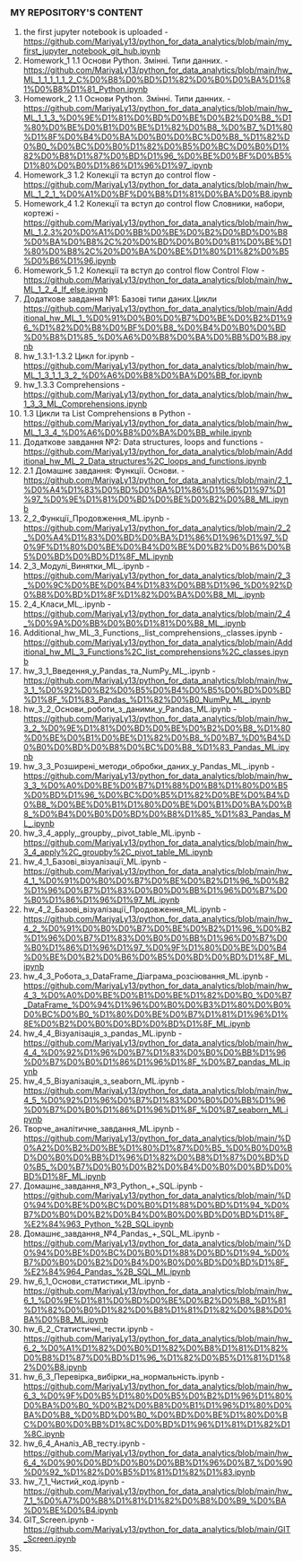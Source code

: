 ### MY REPOSITORY'S CONTENT
1. the first jupyter notebook is uploaded - https://github.com/MariyaLy13/python_for_data_analytics/blob/main/my_first_jupyter_notebook_git_hub.ipynb
2. Homework_1 1.1 Основи Python. Змінні. Типи данних. - https://github.com/MariyaLy13/python_for_data_analytics/blob/main/hw_ML_1_1_1_1_1_2_C%D0%B8%D0%BD%D1%82%D0%B0%D0%BA%D1%81%D0%B8%D1%81_Python.ipynb
3. Homework_2 1.1 Основи Python. Змінні. Типи данних. -https://github.com/MariyaLy13/python_for_data_analytics/blob/main/hw_ML_1_1_3_%D0%9E%D1%81%D0%BD%D0%BE%D0%B2%D0%B8_%D1%80%D0%BE%D0%B1%D0%BE%D1%82%D0%B8_%D0%B7_%D1%80%D1%8F%D0%B4%D0%BA%D0%B0%D0%BC%D0%B8_%D1%82%D0%B0_%D0%BC%D0%B0%D1%82%D0%B5%D0%BC%D0%B0%D1%82%D0%B8%D1%87%D0%BD%D1%96_%D0%BE%D0%BF%D0%B5%D1%80%D0%B0%D1%86%D1%96%D1%97_.ipynb
4. Homework_3 1.2 Колекції та вступ до control flow - https://github.com/MariyaLy13/python_for_data_analytics/blob/main/hw_ML_1_2_1_%D0%A1%D0%BF%D0%B8%D1%81%D0%BA%D0%B8.ipynb
5. Homework_4 1.2 Колекції та вступ до control flow Словники, набори, кортежі -https://github.com/MariyaLy13/python_for_data_analytics/blob/main/hw_ML_1.2.3%20%D0%A1%D0%BB%D0%BE%D0%B2%D0%BD%D0%B8%D0%BA%D0%B8%2C%20%D0%BD%D0%B0%D0%B1%D0%BE%D1%80%D0%B8%2C%20%D0%BA%D0%BE%D1%80%D1%82%D0%B5%D0%B6%D1%96.ipynb
6. Homework_5 1.2 Колекції та вступ до control flow Control Flow - https://github.com/MariyaLy13/python_for_data_analytics/blob/main/hw_ML_1_2_4_If_else.ipynb
7. Додаткове завдання №1: Базові типи даних.Цикли https://github.com/MariyaLy13/python_for_data_analytics/blob/main/Additional_hw_ML_1_%D0%91%D0%B0%D0%B7%D0%BE%D0%B2%D1%96_%D1%82%D0%B8%D0%BF%D0%B8_%D0%B4%D0%B0%D0%BD%D0%B8%D1%85_%D0%A6%D0%B8%D0%BA%D0%BB%D0%B8.ipynb
8. hw_1.3.1-1.3.2 Цикл for.ipynb - https://github.com/MariyaLy13/python_for_data_analytics/blob/main/hw_ML_1_3_1_1_3_2_%D0%A6%D0%B8%D0%BA%D0%BB_for.ipynb
9. hw_1.3.3 Comprehensions - https://github.com/MariyaLy13/python_for_data_analytics/blob/main/hw_1_3_3_ML_Comprehensions.ipynb
10. 1.3 Цикли та List Comprehensions в Python - https://github.com/MariyaLy13/python_for_data_analytics/blob/main/hw_ML_1_3_4_%D0%A6%D0%B8%D0%BA%D0%BB_while.ipynb
11. Додаткове завдання №2: Data structures, loops and functions - https://github.com/MariyaLy13/python_for_data_analytics/blob/main/Additional_hw_ML_2_Data_structures%2C_loops_and_functions.ipynb
12. 2.1 Домашнє завдання: Функції. Основи. - https://github.com/MariyaLy13/python_for_data_analytics/blob/main/2_1_%D0%A4%D1%83%D0%BD%D0%BA%D1%86%D1%96%D1%97%D1%97_%D0%9E%D1%81%D0%BD%D0%BE%D0%B2%D0%B8_ML.ipynb
13. 2_2_Функції_Продовження_ML.ipynb - https://github.com/MariyaLy13/python_for_data_analytics/blob/main/2_2_%D0%A4%D1%83%D0%BD%D0%BA%D1%86%D1%96%D1%97_%D0%9F%D1%80%D0%BE%D0%B4%D0%BE%D0%B2%D0%B6%D0%B5%D0%BD%D0%BD%D1%8F_ML.ipynb
14. 2_3_Модулі_Винятки_ML_.ipynb - https://github.com/MariyaLy13/python_for_data_analytics/blob/main/2_3_%D0%9C%D0%BE%D0%B4%D1%83%D0%BB%D1%96_%D0%92%D0%B8%D0%BD%D1%8F%D1%82%D0%BA%D0%B8_ML_.ipynb
15. 2_4_Класи_ML_.ipynb - https://github.com/MariyaLy13/python_for_data_analytics/blob/main/2_4_%D0%9A%D0%BB%D0%B0%D1%81%D0%B8_ML_.ipynb
16. Additional_hw_ML_3_Functions,_list_comprehensions,_classes.ipynb - https://github.com/MariyaLy13/python_for_data_analytics/blob/main/Additional_hw_ML_3_Functions%2C_list_comprehensions%2C_classes.ipynb
17. hw_3_1_Введення_у_Pandas_та_NumPy_ML_.ipynb - https://github.com/MariyaLy13/python_for_data_analytics/blob/main/hw_3_1_%D0%92%D0%B2%D0%B5%D0%B4%D0%B5%D0%BD%D0%BD%D1%8F_%D1%83_Pandas_%D1%82%D0%B0_NumPy_ML_.ipynb
18. hw_3_2_Основи_роботи_з_даними_у_Pandas_ML.ipynb - https://github.com/MariyaLy13/python_for_data_analytics/blob/main/hw_3_2_%D0%9E%D1%81%D0%BD%D0%BE%D0%B2%D0%B8_%D1%80%D0%BE%D0%B1%D0%BE%D1%82%D0%B8_%D0%B7_%D0%B4%D0%B0%D0%BD%D0%B8%D0%BC%D0%B8_%D1%83_Pandas_ML.ipynb
19. hw_3_3_Розширені_методи_обробки_даних_у_Pandas_ML_.ipynb - https://github.com/MariyaLy13/python_for_data_analytics/blob/main/hw_3_3_%D0%A0%D0%BE%D0%B7%D1%88%D0%B8%D1%80%D0%B5%D0%BD%D1%96_%D0%BC%D0%B5%D1%82%D0%BE%D0%B4%D0%B8_%D0%BE%D0%B1%D1%80%D0%BE%D0%B1%D0%BA%D0%B8_%D0%B4%D0%B0%D0%BD%D0%B8%D1%85_%D1%83_Pandas_ML_.ipynb
20. hw_3_4_apply,_groupby,_pivot_table_ML.ipynb - https://github.com/MariyaLy13/python_for_data_analytics/blob/main/hw_3_4_apply%2C_groupby%2C_pivot_table_ML.ipynb
21. hw_4_1_Базові_візуалізації_ML.ipynb - https://github.com/MariyaLy13/python_for_data_analytics/blob/main/hw_4_1_%D0%91%D0%B0%D0%B7%D0%BE%D0%B2%D1%96_%D0%B2%D1%96%D0%B7%D1%83%D0%B0%D0%BB%D1%96%D0%B7%D0%B0%D1%86%D1%96%D1%97_ML.ipynb
22. hw_4_2_Базові_візуалізації_Продовження_ML.ipynb - https://github.com/MariyaLy13/python_for_data_analytics/blob/main/hw_4_2_%D0%91%D0%B0%D0%B7%D0%BE%D0%B2%D1%96_%D0%B2%D1%96%D0%B7%D1%83%D0%B0%D0%BB%D1%96%D0%B7%D0%B0%D1%86%D1%96%D1%97_%D0%9F%D1%80%D0%BE%D0%B4%D0%BE%D0%B2%D0%B6%D0%B5%D0%BD%D0%BD%D1%8F_ML.ipynb
23. hw_4_3_Робота_з_DataFrame_Діаграма_розсіювання_ML.ipynb - https://github.com/MariyaLy13/python_for_data_analytics/blob/main/hw_4_3_%D0%A0%D0%BE%D0%B1%D0%BE%D1%82%D0%B0_%D0%B7_DataFrame_%D0%94%D1%96%D0%B0%D0%B3%D1%80%D0%B0%D0%BC%D0%B0_%D1%80%D0%BE%D0%B7%D1%81%D1%96%D1%8E%D0%B2%D0%B0%D0%BD%D0%BD%D1%8F_ML.ipynb
24. hw_4_4_Візуалізація_з_pandas_ML.ipynb - https://github.com/MariyaLy13/python_for_data_analytics/blob/main/hw_4_4_%D0%92%D1%96%D0%B7%D1%83%D0%B0%D0%BB%D1%96%D0%B7%D0%B0%D1%86%D1%96%D1%8F_%D0%B7_pandas_ML.ipynb
25. hw_4_5_Візуалізація_з_seaborn_ML.ipynb - https://github.com/MariyaLy13/python_for_data_analytics/blob/main/hw_4_5_%D0%92%D1%96%D0%B7%D1%83%D0%B0%D0%BB%D1%96%D0%B7%D0%B0%D1%86%D1%96%D1%8F_%D0%B7_seaborn_ML.ipynb
26. Творче_аналітичне_завдання_ML.ipynb - https://github.com/MariyaLy13/python_for_data_analytics/blob/main/%D0%A2%D0%B2%D0%BE%D1%80%D1%87%D0%B5_%D0%B0%D0%BD%D0%B0%D0%BB%D1%96%D1%82%D0%B8%D1%87%D0%BD%D0%B5_%D0%B7%D0%B0%D0%B2%D0%B4%D0%B0%D0%BD%D0%BD%D1%8F_ML.ipynb
27. Домашнє_завдання_№3_Python_+_SQL.ipynb - https://github.com/MariyaLy13/python_for_data_analytics/blob/main/%D0%94%D0%BE%D0%BC%D0%B0%D1%88%D0%BD%D1%94_%D0%B7%D0%B0%D0%B2%D0%B4%D0%B0%D0%BD%D0%BD%D1%8F_%E2%84%963_Python_%2B_SQL.ipynb
28. Домашнє_завдання_№4_Pandas_+_SQL_ML.ipynb - https://github.com/MariyaLy13/python_for_data_analytics/blob/main/%D0%94%D0%BE%D0%BC%D0%B0%D1%88%D0%BD%D1%94_%D0%B7%D0%B0%D0%B2%D0%B4%D0%B0%D0%BD%D0%BD%D1%8F_%E2%84%964_Pandas_%2B_SQL_ML.ipynb
29. hw_6_1_Основи_статистики_ML.ipynb - https://github.com/MariyaLy13/python_for_data_analytics/blob/main/hw_6_1_%D0%9E%D1%81%D0%BD%D0%BE%D0%B2%D0%B8_%D1%81%D1%82%D0%B0%D1%82%D0%B8%D1%81%D1%82%D0%B8%D0%BA%D0%B8_ML.ipynb
30. hw_6_2_Статистичні_тести.ipynb - https://github.com/MariyaLy13/python_for_data_analytics/blob/main/hw_6_2_%D0%A1%D1%82%D0%B0%D1%82%D0%B8%D1%81%D1%82%D0%B8%D1%87%D0%BD%D1%96_%D1%82%D0%B5%D1%81%D1%82%D0%B8.ipynb
31. hw_6_3_Перевірка_вибірки_на_нормальність.ipynb - https://github.com/MariyaLy13/python_for_data_analytics/blob/main/hw_6_3_%D0%9F%D0%B5%D1%80%D0%B5%D0%B2%D1%96%D1%80%D0%BA%D0%B0_%D0%B2%D0%B8%D0%B1%D1%96%D1%80%D0%BA%D0%B8_%D0%BD%D0%B0_%D0%BD%D0%BE%D1%80%D0%BC%D0%B0%D0%BB%D1%8C%D0%BD%D1%96%D1%81%D1%82%D1%8C.ipynb
32. hw_6_4_Аналіз_АВ_тесту.ipynb - https://github.com/MariyaLy13/python_for_data_analytics/blob/main/hw_6_4_%D0%90%D0%BD%D0%B0%D0%BB%D1%96%D0%B7_%D0%90%D0%92_%D1%82%D0%B5%D1%81%D1%82%D1%83.ipynb
33. hw_7_1_Чистий_код.ipynb - https://github.com/MariyaLy13/python_for_data_analytics/blob/main/hw_7_1_%D0%A7%D0%B8%D1%81%D1%82%D0%B8%D0%B9_%D0%BA%D0%BE%D0%B4.ipynb
34. GIT_Screen.ipynb - https://github.com/MariyaLy13/python_for_data_analytics/blob/main/GIT_Screen.ipynb
35. 
